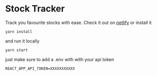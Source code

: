 # Stock Tracker

Track you favourite stocks with ease. Check it out on [netlify](https://gleaming-trifle-6ca57a.netlify.app/) or install it
```
yarn install 
```
and run it locally 
```
yarn start
```
just make sure to add a .env with with your api token
```
REACT_APP_API_TOKEN=XXXXXXXXXXX
```